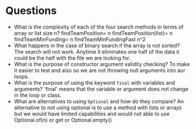 # Questions

- What is the complexity of each of the four search methods in terms of array or list size n?
    findTeamPosition= n
    findTeamPosition(list)= n
    findTeamMinFunding= n
    findTeamMinFundingFast n^2
- What happens in the case of binary search if the array is not sorted?
    The search will not work. Anytime it eliminates one half of the data it could be the half with
    the file we are looking for.
- What is the purpose of constructor argument validity checking?
    To make it easier to test and also so we are not throwing null arguments into aur loops.
- What is the purpose of using the keyword `final` with variables and arguments?
    'final' means that the variable or argument does not change in the loop or class.
- What are alternatives to using `Optional` and how do they compare?
    An alternative to not using optional is to use a method with lists or arrays but
    we would have limited capabilities and would not able to use Optional.of(n) or
    get or Optional.empty()
